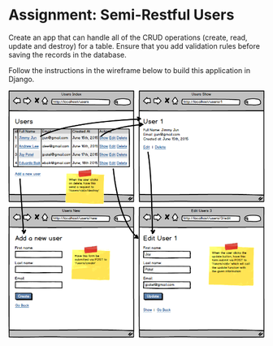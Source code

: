 # Assignment: Semi-Restful Users

Create an app that can handle all of the CRUD operations (create, read, update and destroy) for a table.  Ensure that you add validation rules before saving the records in the database.

Follow the instructions in the wireframe below to build this application in Django.

![Semi Restful Users Wireframe](apps/users/static/users/semi_restful_users.png)
